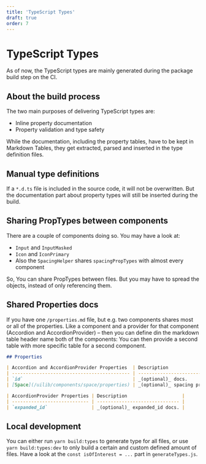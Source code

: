 ```yaml
---
title: 'TypeScript Types'
draft: true
order: 7
---
```


# TypeScript Types

As of now, the TypeScript types are mainly generated during the package build step on the CI.

## About the build process

The two main purposes of delivering TypeScript types are:

- Inline property documentation
- Property validation and type safety

While the documentation, including the property tables, have to be kept in Markdown Tables, they get extracted, parsed and inserted in the type definition files.

## Manual type definitions

If a `*.d.ts` file is included in the source code, it will not be overwritten. But the documentation part about property types will still be inserted during the build.

## Sharing PropTypes between components

There are a couple of components doing so. You may have a look at:

- `Input` and `InputMasked`
- `Icon` and `IconPrimary`
- Also the `SpacingHelper` shares `spacingPropTypes` with almost every component

So, You can share PropTypes between files. But you may have to spread the objects, instead of only referencing them.

## Shared Properties docs

If you have one `/properties.md` file, but e.g. two components shares most or all of the properties. Like a component and a provider for that component (Accordion and AccordionProvider) – then you can define din the markdown table header name both of the components: You can then provide a second table with more specific table for a second component.

```md
## Properties

| Accordion and AccordionProvider Properties  | Description                                                           |
| ------------------------------------------- | --------------------------------------------------------------------- |
| `id`                                        | _(optional)_ docs.                                                    |
| [Space](/uilib/components/space/properties) | _(optional)_ spacing properties like `top` or `bottom` are supported. |

| AccordionProvider Properties | Description                    |
| ---------------------------- | ------------------------------ |
| `expanded_id`                | _(optional)_ expanded_id docs. |
```

## Local development

You can either run `yarn build:types` to generate type for all files, or use `yarn build:types:dev` to only build a certain and custom defined amount of files. Have a look at the `const isOfInterest = ...` part in `generateTypes.js`.
